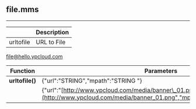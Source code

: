 ## file.mms

---

|  | Description |
| --- | --- |
| urltofile | URL to File |

file@hello.ypcloud.com

| Function | Parameters | Return |
| --- | --- | --- |
| **urltofile\(\)** | {"url":"STRING","mpath":"STRING "} | {"result":"STRING"} |
|  | {"url":"[http://www.ypcloud.com/media/banner\_01.png","mpath](http://www.ypcloud.com/media/banner_01.png","mpath)":"/home/yp/data/123.png"} | {"result":"OK"} |




